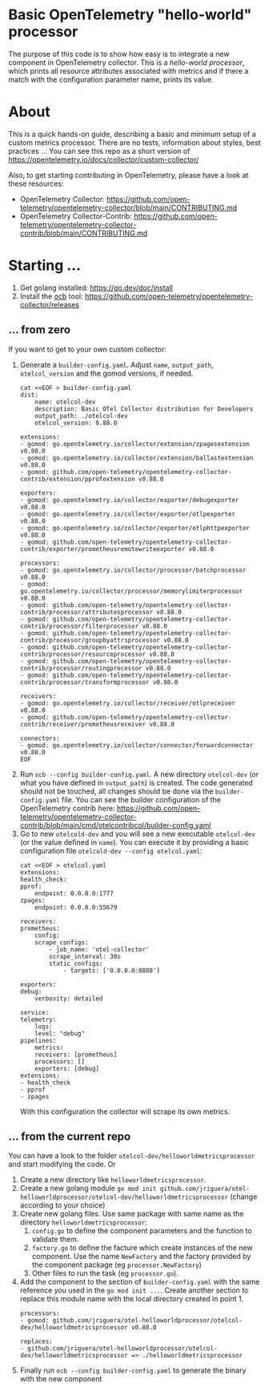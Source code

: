 # Basic OpenTelemetry "hello-world" processor

The purpose of this code is to show how easy is to integrate a new component in OpenTelemetry collector.
This is a *hello-world processor*, which prints all resource attributes associated with metrics and if there a match with the configuration parameter name, prints its value.

# About

This is a quick hands-on guide, describing a basic and minimum setup of a custom metrics processor. There are no tests, information about styles, best practices ... You can see this repo as a short version of https://opentelemetry.io/docs/collector/custom-collector/

Also, to get starting contributing in OpenTelemetry, please have a look at these resources:

* OpenTelemetry Collector: https://github.com/open-telemetry/opentelemetry-collector/blob/main/CONTRIBUTING.md
* OpenTelemetry Collector-Contrib: https://github.com/open-telemetry/opentelemetry-collector-contrib/blob/main/CONTRIBUTING.md

# Starting ...

1. Get golang installed: https://go.dev/doc/install
2. Install the [ocb](https://github.com/open-telemetry/opentelemetry-collector/tree/main/cmd/builder) tool: https://github.com/open-telemetry/opentelemetry-collector/releases

## ... from zero

If you want to get to your own custom collector:

1. Generate a `builder-config.yaml`. Adjust `name`, `output_path`, `otelcol_version` and the gomod versions, if needed.
    ```
    cat <<EOF > builder-config.yaml
    dist:
        name: otelcol-dev
        description: Basic OTel Collector distribution for Developers
        output_path: ./otelcol-dev
        otelcol_version: 0.88.0

    extensions:
    - gomod: go.opentelemetry.io/collector/extension/zpagesextension v0.88.0
    - gomod: go.opentelemetry.io/collector/extension/ballastextension v0.88.0
    - gomod: github.com/open-telemetry/opentelemetry-collector-contrib/extension/pprofextension v0.88.0

    exporters:
    - gomod: go.opentelemetry.io/collector/exporter/debugexporter v0.88.0
    - gomod: go.opentelemetry.io/collector/exporter/otlpexporter v0.88.0
    - gomod: go.opentelemetry.io/collector/exporter/otlphttpexporter v0.88.0
    - gomod: github.com/open-telemetry/opentelemetry-collector-contrib/exporter/prometheusremotewriteexporter v0.88.0

    processors:
    - gomod: go.opentelemetry.io/collector/processor/batchprocessor v0.88.0
    - gomod: go.opentelemetry.io/collector/processor/memorylimiterprocessor v0.88.0
    - gomod: github.com/open-telemetry/opentelemetry-collector-contrib/processor/attributesprocessor v0.88.0
    - gomod: github.com/open-telemetry/opentelemetry-collector-contrib/processor/filterprocessor v0.88.0
    - gomod: github.com/open-telemetry/opentelemetry-collector-contrib/processor/groupbyattrsprocessor v0.88.0
    - gomod: github.com/open-telemetry/opentelemetry-collector-contrib/processor/resourceprocessor v0.88.0
    - gomod: github.com/open-telemetry/opentelemetry-collector-contrib/processor/routingprocessor v0.88.0
    - gomod: github.com/open-telemetry/opentelemetry-collector-contrib/processor/transformprocessor v0.88.0

    receivers:
    - gomod: go.opentelemetry.io/collector/receiver/otlpreceiver v0.88.0
    - gomod: github.com/open-telemetry/opentelemetry-collector-contrib/receiver/prometheusreceiver v0.88.0

    connectors:
    - gomod: go.opentelemetry.io/collector/connector/forwardconnector v0.88.0
    EOF
    ```
2. Run `ocb --config builder-config.yaml`. A new directory `otelcol-dev` (or what you have defined in `output_path`) is created. The code generated should not be touched, all changes should be done via the `builder-config.yaml` file. You can see the builder configuration of the OpenTelemetry contrib here: https://github.com/open-telemetry/opentelemetry-collector-contrib/blob/main/cmd/otelcontribcol/builder-config.yaml
3. Go to new `otelcold-dev` and you will see a new executable `otelcol-dev` (or the value defined in `name`). You can execute it by providing a basic configuration file `otelcold-dev --config otelcol.yaml`:
    ```
    cat <<EOF > otelcol.yaml
    extensions:
    health_check:
    pprof:
        endpoint: 0.0.0.0:1777
    zpages:
        endpoint: 0.0.0.0:55679

    receivers:
    prometheus:
        config:
        scrape_configs:
            - job_name: 'otel-collector'
            scrape_interval: 30s
            static_configs:
                - targets: ['0.0.0.0:8888']

    exporters:
    debug:
        verbosity: detailed

    service:
    telemetry:
        logs:
        level: "debug"
    pipelines:
        metrics:
        receivers: [prometheus]
        processors: []
        exporters: [debug]
    extensions: 
    - health_check
    - pprof
    - zpages
    ```
    With this configuration the collector will scrape its own metrics.

## ... from the current repo

You can have a look to the folder `otelcol-dev/helloworldmetricsprocessor` and start modifying the code. Or

1. Create a new directory like `helloworldmetricsprocessor`.
2. Create a new golang module `go mod init github.com/jriguera/otel-helloworldprocessor/otelcol-dev/helloworldmetricsprocessor` (change according to your choice)
3. Create new golang files. Use same package with same name as the directory `helloworldmetricsprocessor`:
   1. `config.go` to define the component parameters and the function to validate them.
   2. `factory.go` to define the facture which create instances of the new component. Use the name `NewFactory` and the factory provided by the component package (eg `processor.NewFactory`)
   3. Other files to run the task (eg `processor.go`).
4. Add the component to the section of `builder-config.yaml` with the same reference you used in the `go mod init ...`. Create another section to replace this module name with the local directory created in point 1.
   ```
   processors:
   - gomod: github.com/jriguera/otel-helloworldprocessor/otelcol-dev/helloworldmetricsprocessor v0.88.0

   replaces:
   - github.com/jriguera/otel-helloworldprocessor/otelcol-dev/helloworldmetricsprocessor => ./helloworldmetricsprocessor
   ```
5. Finally run `ocb --config builder-config.yaml` to generate the binary with the new component

